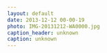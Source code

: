 ```yaml
---
layout: default
date: 2013-12-12 00-00-19
photo: IMG-20131212-WA0000.jpg
caption_header: unknown
caption: unknown
---
```


